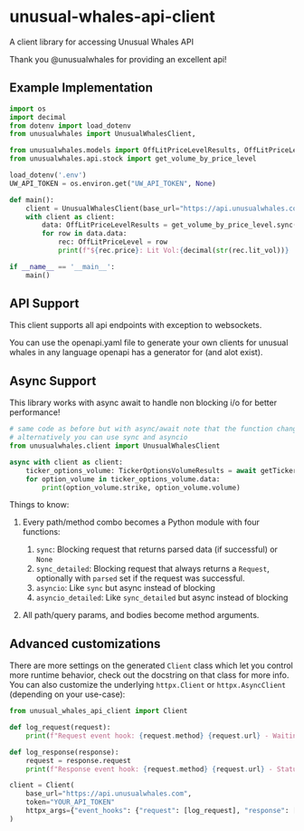 # unusual-whales-api-client
A client library for accessing Unusual Whales API

Thank you @unusualwhales for providing an excellent api!


## Example Implementation
```python
import os
import decimal
from dotenv import load_dotenv
from unusualwhales import UnusualWhalesClient, 

from unusualwhales.models import OffLitPriceLevelResults, OffLitPriceLevel
from unusualwhales.api.stock import get_volume_by_price_level

load_dotenv('.env')
UW_API_TOKEN = os.environ.get("UW_API_TOKEN", None)

def main():
    client = UnusualWhalesClient(base_url="https://api.unusualwhales.com", token=UW_API_TOKEN)
    with client as client:
        data: OffLitPriceLevelResults = get_volume_by_price_level.sync(client=client, ticker="SPY", date="2024-05-03")
        for row in data.data:
            rec: OffLitPriceLevel = row
            print(f"${rec.price}: Lit Vol:{decimal(str(rec.lit_vol))} | Dark Vol: {rec.off_vol}")

if __name__ == '__main__':
    main()
```

## API Support
This client supports all api endpoints with exception to websockets.

You can use the openapi.yaml file to generate your own clients for unusual whales in
any language openapi has a generator for (and alot exist).

## Async Support

This library works with async await to handle non blocking i/o for better performance!

```python
# same code as before but with async/await note that the function changes from sync_detailed to asyncio_detailed
# alternatively you can use sync and asyncio
from unusualwhales.client import UnusualWhalesClient

async with client as client:
    ticker_options_volume: TickerOptionsVolumeResults = await getTickerOptionsVolume.asyncio(client=client,ticker="AAPL",date="2024-05-03")
    for option_volume in ticker_options_volume.data:
        print(option_volume.strike, option_volume.volume)
```

Things to know:
1. Every path/method combo becomes a Python module with four functions:
    1. `sync`: Blocking request that returns parsed data (if successful) or `None`
    1. `sync_detailed`: Blocking request that always returns a `Request`, optionally with `parsed` set if the request was successful.
    1. `asyncio`: Like `sync` but async instead of blocking
    1. `asyncio_detailed`: Like `sync_detailed` but async instead of blocking

1. All path/query params, and bodies become method arguments.

## Advanced customizations

There are more settings on the generated `Client` class which let you control more runtime behavior, check out the docstring on that class for more info. You can also customize the underlying `httpx.Client` or `httpx.AsyncClient` (depending on your use-case):

```python
from unusual_whales_api_client import Client

def log_request(request):
    print(f"Request event hook: {request.method} {request.url} - Waiting for response")

def log_response(response):
    request = response.request
    print(f"Response event hook: {request.method} {request.url} - Status {response.status_code}")

client = Client(
    base_url="https://api.unusualwhales.com",
    token="YOUR_API_TOKEN"
    httpx_args={"event_hooks": {"request": [log_request], "response": [log_response]}},
)
```
